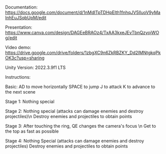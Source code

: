 Documentation: https://docs.google.com/document/d/1nMdlTpTDHpElth1fnhqJV5IluoV9yMaInhEuJSqbUpM/edit

Presentation: https://www.canva.com/design/DAGEeBRAOz4/TxAA3kxeJEvTbnQzyojWOg/edit

Video demo: https://drive.google.com/drive/folders/1zbgXC9n6ZkRBZKY_Dd2IMNtgkqPkOK3c?usp=sharing

Unity Version: 2022.3.9f1 LTS


Instructions:

Basic:
AD to move horizontally
SPACE to jump
J to attack
K to advance to the next scene

Stage 1: 
Nothing special

Stage 2:
Nothing special (attacks can damage enemies and destroy projectiles)\n
Destroy enemies and projectiles to obtain points

Stage 3:
After touching the ring, QE changes the camera's focus \n
Get to the top as fast as possible

Stage 4:
Nothing Special (attacks can damage enemies and destroy projectiles)
Destroy enemies and projectiles to obtain points
